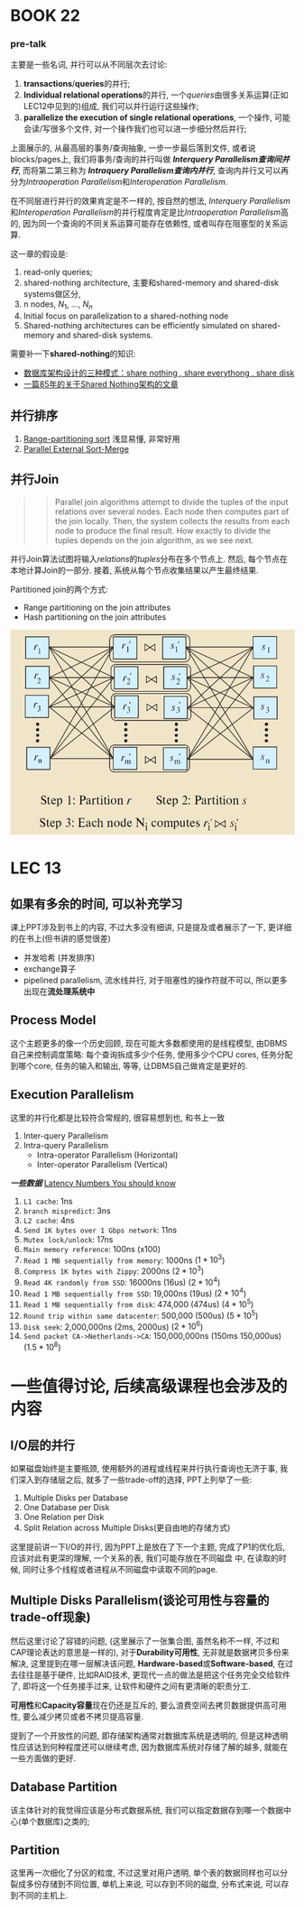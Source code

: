 # BOOK 22

### pre-talk

主要是一些名词, 并行可以从不同层次去讨论:

1. **transactions**/**queries**的并行;
2. **Individual relational operations**的并行, 一个*queries*由很多关系运算(正如LEC12中见到的)组成, 我们可以并行运行这些操作;
3. **parallelize the execution of single relational operations**, 一个操作, 可能会读/写很多个文件, 对一个操作我们也可以进一步细分然后并行;

上面展示的, 从最高层的事务/查询抽象, 一步一步最后落到文件, 或者说blocks/pages上, 我们将事务/查询的并行叫做 ***Interquery Parallelism查询间并行***, 而将第二第三称为 ***Intraquery Parallelism查询内并行***, 查询内并行又可以再分为*Intraoperation Parallelism*和*Interoperation Parallelism*.

在不同层进行并行的效果肯定是不一样的, 按自然的想法, *Interquery Parallelism*和*Interoperation Parallelism*的并行程度肯定是比*Intraoperation Parallelism*高的, 因为同一个查询的不同关系运算可能存在依赖性, 或者叫存在阻塞型的关系运算.

这一章的假设是:

1. read-only queries;
2. shared-nothing architecture, 主要和shared-memory and shared-disk systems做区分, 
3. n nodes, $N_1$, ..., $N_n$
4. Initial focus on parallelization to a shared-nothing node
5. Shared-nothing architectures can be efficiently simulated on shared-memory and shared-disk systems.   

需要补一下**shared-nothing**的知识: 

- [数据库架构设计的三种模式：share nothing , share everythong , share disk](https://www.cnblogs.com/kzwrcom/p/6397709.html)
- [一篇85年的关于Shared Nothing架构的文章](https://zhuanlan.zhihu.com/p/386257529)


## 并行排序

1. [Range-partitioning sort](https://www.exploredatabase.com/2014/03/range-partitioning-sort.html) 浅显易懂, 非常好用
2. [Parallel External Sort-Merge](https://www.exploredatabase.com/2014/03/parallel-database-parallel-external-sort-merge-technique.html)

## 并行Join

>> Parallel join algorithms attempt to divide the tuples of the input relations over several
nodes. Each node then computes part of the join locally. Then, the system collects the
results from each node to produce the final result. How exactly to divide the tuples
depends on the join algorithm, as we see next.

并行Join算法试图将输入*relations*的*tuples*分布在多个节点上. 然后, 每个节点在本地计算Join的一部分. 接着, 系统从每个节点收集结果以产生最终结果.

Partitioned join的两个方式:

- Range partitioning on the join attributes
- Hash partitioning on the join attributes

![alt text](并行哈希.png)





# LEC 13

## 如果有多余的时间, 可以补充学习

课上PPT涉及到书上的内容, 不过大多没有细讲, 只是提及或者展示了一下, 更详细的在书上(但书讲的感觉很差)

- 并发哈希 (并发排序)
- exchange算子
- pipelined parallelism, 流水线并行, 对于阻塞性的操作符就不可以, 所以更多出现在**流处理系统中**


## Process Model

这个主题更多的像一个历史回顾, 现在可能大多数都使用的是线程模型, 由DBMS自己来控制调度策略: 每个查询拆成多少个任务, 使用多少个CPU cores, 任务分配到哪个core, 任务的输入和输出, 等等, 让DBMS自己做肯定是更好的.

## Execution Parallelism

这里的并行化都是比较符合常规的, 很容易想到也, 和书上一致

1. Inter-query Parallelism
2. Intra-query Parallelism
   - Intra-operator Parallelism (Horizontal)
   - Inter-operator Parallelism (Vertical)

***一些数据*** [Latency Numbers You should know](https://samwho.dev/numbers/)

1. `L1 cache`: 1ns
2. `branch mispredict`: 3ns
3. `L2 cache`: 4ns
4. `Send 1K bytes over 1 Gbps network`: 11ns
5. `Mutex lock/unlock`: 17ns
6. `Main memory reference`: 100ns (x100)
7. `Read 1 MB sequentially from memory`: 1000ns ($1*10^3$)
8. `Compress 1K bytes with Zippy`: 2000ns ($2*10^3$)
9. `Read 4K randomly from SSD`: 16000ns (16us) ($2*10^4$)
10. `Read 1 MB sequentially from SSD`: 19,000ns (19us) ($2*10^4$)
11. `Read 1 MB sequentially from disk`: 474,000 (474us) ($4*10^5$)
12. `Round trip within same datacenter`: 500,000 (500us) ($5*10^5$)
13. `Disk seek`: 2,000,000ns (2ms, 2000us) ($2*10^6$)
14. `Send packet CA->Netherlands->CA`: 150,000,000ns (150ms 150,000us) ($1.5*10^8$)


# 一些值得讨论, 后续高级课程也会涉及的内容

## I/O层的并行

如果磁盘始终是主要瓶颈, 使用额外的进程或线程来并行执行查询也无济于事, 我们深入到存储层之后, 就多了一些trade-off的选择, PPT上列举了一些:

1. Multiple Disks per Database
2. One Database per Disk
3. One Relation per Disk
4. Split Relation across Multiple Disks(更自由地的存储方式)

这里提前讲一下I/O的并行, 因为PPT上是放在了下一个主题, 完成了P1的优化后, 应该对此有更深的理解, 一个关系的表, 我们可能存放在不同磁盘 中, 在读取的时候, 同时让多个线程或者进程从不同磁盘中读取不同的page.

## Multiple Disks Parallelism(谈论可用性与容量的trade-off现象)

然后这里讨论了容错的问题, (这里展示了一张集合图, 虽然名称不一样, 不过和CAP理论表达的意思是一样的), 对于**Durability可用性**, 无非就是数据拷贝多份来解决, 这里提到在哪一层解决该问题, **Hardware-based**或**Software-based**, 在过去往往是基于硬件, 比如RAID技术, 更现代一点的做法是把这个任务完全交给软件了, 即将这一个任务接手过来, 让软件和硬件之间有更清晰的职责分工.

**可用性**和**Capacity容量**现在仍还是互斥的, 要么浪费空间去拷贝数据提供高可用性, 要么减少拷贝或者不拷贝提高容量.

提到了一个开放性的问题, 即存储架构通常对数据库系统是透明的, 但是这种透明性应该达到何种程度还可以继续考虑, 因为数据库系统对存储了解的越多, 就能在一些方面做的更好.

## Database Partition

该主体针对的我觉得应该是分布式数据系统, 我们可以指定数据存到哪一个数据中心(单个数据库)之类的;

## Partition

这里再一次细化了分区的粒度, 不过这里对用户透明, 单个表的数据同样也可以分裂成多份存储到不同位置, 单机上来说, 可以存到不同的磁盘,  分布式来说, 可以存到不同的主机上.